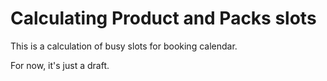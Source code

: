 # Calculating Product and Packs slots

This is a calculation of busy slots for booking calendar.

For now, it's just a draft.